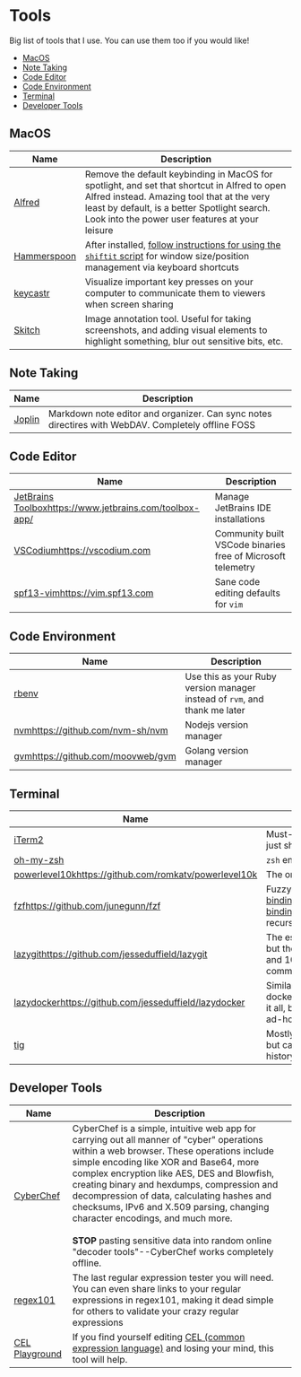 # Tools

Big list of tools that I use. You can use them too if you would like!

* [MacOS](#MacOS)
* [Note Taking](#Note-Taking)
* [Code Editor](#Code-Editor)
* [Code Environment](#Code-Environment)
* [Terminal](#Terminal)
* [Developer Tools](#Developer-Tools)

## MacOS

| Name | Description |
|---|---|
| [Alfred](https://www.alfredapp.com) | Remove the default keybinding in MacOS for spotlight, and set that shortcut in Alfred to open Alfred instead. Amazing tool that at the very least by default, is a better Spotlight search. Look into the power user features at your leisure |
| [Hammerspoon](http://www.hammerspoon.org) | After installed, [follow instructions for using the `shiftit` script](https://github.com/peterklijn/hammerspoon-shiftit) for window size/position management via keyboard shortcuts |
| [keycastr](https://github.com/keycastr/keycastr) | Visualize important key presses on your computer to communicate them to viewers when screen sharing |
| [Skitch](https://apps.apple.com/us/app/skitch-snap-mark-up-share/id425955336?mt=12) | Image annotation tool. Useful for taking screenshots, and adding visual elements to highlight something, blur out sensitive bits, etc. |



## Note Taking

| Name | Description |
|---|---|
| [Joplin](https://joplinapp.org) | Markdown note editor and organizer. Can sync notes directires with WebDAV. Completely offline FOSS |

## Code Editor

| Name | Description |
|---|---|
| [JetBrains Toolbox](https://www.jetbrains.com/toolbox-app/)https://www.jetbrains.com/toolbox-app/ | Manage JetBrains IDE installations |
| [VSCodium](https://vscodium.com)https://vscodium.com | Community built VSCode binaries free of Microsoft telemetry |
| [spf13-vim](https://vim.spf13.com)https://vim.spf13.com | Sane code editing defaults for `vim` |

## Code Environment

| Name | Description |
|---|---|
| [rbenv](https://github.com/rbenv/rbenv) | Use this as your Ruby version manager instead of `rvm`, and thank me later |
| [nvm](https://github.com/nvm-sh/nvm)https://github.com/nvm-sh/nvm | Nodejs version manager |
| [gvm](https://github.com/moovweb/gvm)https://github.com/moovweb/gvm | Golang version manager |

## Terminal

| Name | Description |
|---|---|
| [iTerm2](https://iterm2.com) | Must-have terminal replacement that should just ship with macos at this point |
| [oh-my-zsh](https://ohmyz.sh) | `zsh` enhancement suite |
| [powerlevel10k](https://github.com/romkatv/powerlevel10k)https://github.com/romkatv/powerlevel10k | The only ohmyzsh theme that you need |
| [fzf](https://github.com/junegunn/fzf)https://github.com/junegunn/fzf | Fuzzy finder. [Install key bindings](https://github.com/junegunn/fzf#key-bindings-for-command-line)https://github.com/junegunn/fzf#key-bindings-for-command-line to make `ctrl-r` recursive search UX actually good |
| [lazygit](https://github.com/jesseduffield/lazygit)https://github.com/jesseduffield/lazygit | The essential `git` UI. Doesn't do everything, but the 99% it does is 100% less error prone and 100% faster than hacking together `git` commands ad-hoc |
| [lazydocker](https://github.com/jesseduffield/lazydocker)https://github.com/jesseduffield/lazydocker | Similar to lazygit, a UI for running docker/compose containers. Again, doesn't do it all, but what it does is better than doing it ad-hoc |
| [tig](https://github.com/jonas/tig) | Mostly unnecessary if you're using `lazygit`, but can still be helpful for quickly viewing `git` history |

## Developer Tools

| Name | Description |
|---|---|
| [CyberChef](https://github.com/gchq/CyberChef) | CyberChef is a simple, intuitive web app for carrying out all manner of "cyber" operations within a web browser. These operations include simple encoding like XOR and Base64, more complex encryption like AES, DES and Blowfish, creating binary and hexdumps, compression and decompression of data, calculating hashes and checksums, IPv6 and X.509 parsing, changing character encodings, and much more.<br><br>**STOP** pasting sensitive data into random online "decoder tools"--CyberChef works completely offline. |
| [regex101](https://regex101.com) | The last regular expression tester you will need. You can even share links to your regular expressions in regex101, making it dead simple for others to validate your crazy regular expressions |
| [CEL Playground](https://playcel.undistro.io) | If you find yourself editing [CEL (common expression language)](https://github.com/google/cel-spec) and losing your mind, this tool will help. |

